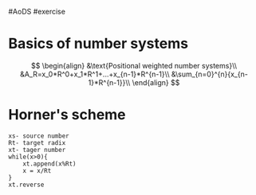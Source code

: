 #AoDS #exercise

# Basics of number systems
$$
\begin{align}
	&\text{Positional weighted number systems}\\
	&A_R=x_0*R^0+x_1*R^1+...+x_{n-1}*R^{n-1}\\
	&\sum_{n=0}^{n}{x_{n-1}*R^{n-1}}\\
\end{align}
$$

# Horner's scheme
```
xs- source number
Rt- target radix
xt- tager number
while(x>0){
	xt.append(x%Rt)
	x = x/Rt
}
xt.reverse
```